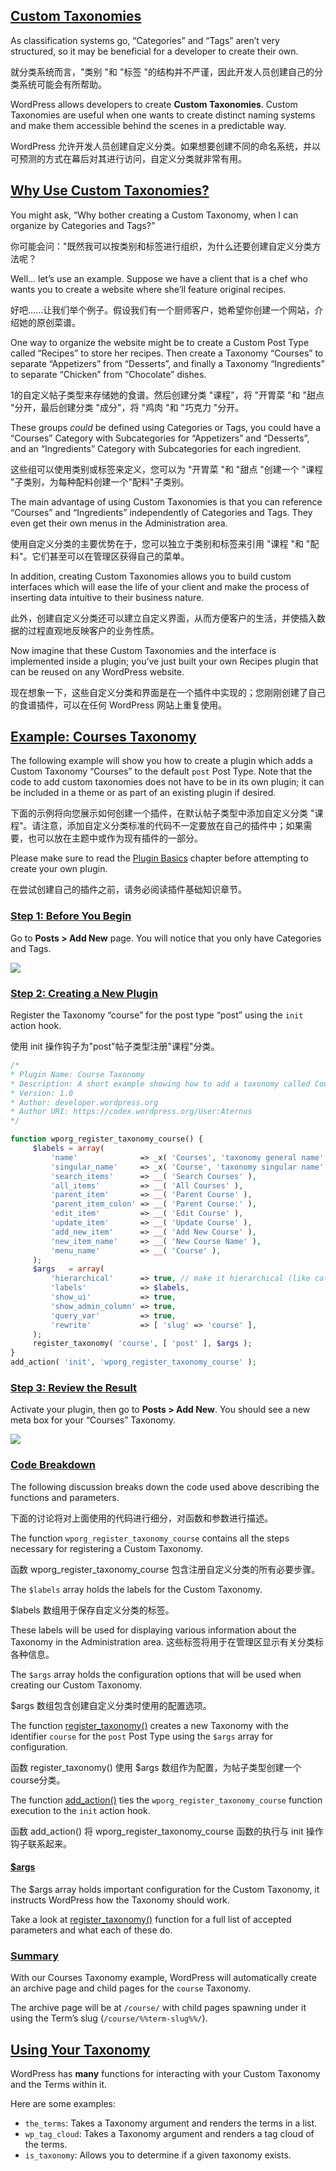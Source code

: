 ## [Custom Taxonomies](https://developer.wordpress.org/plugins/taxonomies/working-with-custom-taxonomies/#custom-taxonomies)

As classification systems go, “Categories” and “Tags” aren’t very structured, so it may be beneficial for a developer to create their own.

就分类系统而言，"类别 "和 "标签 "的结构并不严谨，因此开发人员创建自己的分类系统可能会有所帮助。

WordPress allows developers to create **Custom Taxonomies**. Custom Taxonomies are useful when one wants to create distinct naming systems and make them accessible behind the scenes in a predictable way.

WordPress 允许开发人员创建自定义分类。如果想要创建不同的命名系统，并以可预测的方式在幕后对其进行访问，自定义分类就非常有用。



## [Why Use Custom Taxonomies?](https://developer.wordpress.org/plugins/taxonomies/working-with-custom-taxonomies/#why-use-custom-taxonomies)

You might ask, “Why bother creating a Custom Taxonomy, when I can organize by Categories and Tags?”

你可能会问："既然我可以按类别和标签进行组织，为什么还要创建自定义分类方法呢？

Well… let’s use an example. Suppose we have a client that is a chef who wants you to create a website where she’ll feature original recipes.

好吧......让我们举个例子。假设我们有一个厨师客户，她希望你创建一个网站，介绍她的原创菜谱。

One way to organize the website might be to create a Custom Post Type called “Recipes” to store her recipes. Then create a Taxonomy “Courses” to separate “Appetizers” from “Desserts”, and finally a Taxonomy “Ingredients” to separate “Chicken” from “Chocolate” dishes.

1的自定义帖子类型来存储她的食谱。然后创建分类 "课程"，将 "开胃菜 "和 "甜点 "分开，最后创建分类 "成分"，将 "鸡肉 "和 "巧克力 "分开。

These groups *could* be defined using Categories or Tags, you could have a “Courses” Category with Subcategories for “Appetizers” and “Desserts”, and an “Ingredients” Category with Subcategories for each ingredient.

这些组可以使用类别或标签来定义，您可以为 "开胃菜 "和 "甜点 "创建一个 "课程 "子类别，为每种配料创建一个"配料"子类别。

The main advantage of using Custom Taxonomies is that you can reference “Courses” and “Ingredients” independently of Categories and Tags. They even get their own menus in the Administration area.

使用自定义分类的主要优势在于，您可以独立于类别和标签来引用 "课程 "和 "配料"。它们甚至可以在管理区获得自己的菜单。

In addition, creating Custom Taxonomies allows you to build custom interfaces which will ease the life of your client and make the process of inserting data intuitive to their business nature.

此外，创建自定义分类还可以建立自定义界面，从而方便客户的生活，并使插入数据的过程直观地反映客户的业务性质。

Now imagine that these Custom Taxonomies and the interface is implemented inside a plugin; you’ve just built your own Recipes plugin that can be reused on any WordPress website.

现在想象一下，这些自定义分类和界面是在一个插件中实现的；您刚刚创建了自己的食谱插件，可以在任何 WordPress 网站上重复使用。



## [Example: Courses Taxonomy](https://developer.wordpress.org/plugins/taxonomies/working-with-custom-taxonomies/#example-courses-taxonomy)

The following example will show you how to create a plugin which adds a Custom Taxonomy “Courses” to the default `post` Post Type. Note that the code to add custom taxonomies does not have to be in its own plugin; it can be included in a theme or as part of an existing plugin if desired.

下面的示例将向您展示如何创建一个插件，在默认帖子类型中添加自定义分类 "课程"。请注意，添加自定义分类标准的代码不一定要放在自己的插件中；如果需要，也可以放在主题中或作为现有插件的一部分。

Please make sure to read the [Plugin Basics](https://developer.wordpress.org/plugin/the-basics/) chapter before attempting to create your own plugin.

在尝试创建自己的插件之前，请务必阅读插件基础知识章节。



### [Step 1: Before You Begin](https://developer.wordpress.org/plugins/taxonomies/working-with-custom-taxonomies/#step-1-before-you-begin)

Go to **Posts > Add New** page. You will notice that you only have Categories and Tags.

![](../assets/no-custom-taxonomy-meta-box.png)



### [Step 2: Creating a New Plugin](https://developer.wordpress.org/plugins/taxonomies/working-with-custom-taxonomies/#step-2-creating-a-new-plugin)

Register the Taxonomy “course” for the post type “post” using the `init` action hook.

使用 init 操作钩子为"post"帖子类型注册"课程"分类。

```php
/*
* Plugin Name: Course Taxonomy
* Description: A short example showing how to add a taxonomy called Course.
* Version: 1.0
* Author: developer.wordpress.org
* Author URI: https://codex.wordpress.org/User:Aternus
*/

function wporg_register_taxonomy_course() {
	 $labels = array(
		 'name'              => _x( 'Courses', 'taxonomy general name' ),
		 'singular_name'     => _x( 'Course', 'taxonomy singular name' ),
		 'search_items'      => __( 'Search Courses' ),
		 'all_items'         => __( 'All Courses' ),
		 'parent_item'       => __( 'Parent Course' ),
		 'parent_item_colon' => __( 'Parent Course:' ),
		 'edit_item'         => __( 'Edit Course' ),
		 'update_item'       => __( 'Update Course' ),
		 'add_new_item'      => __( 'Add New Course' ),
		 'new_item_name'     => __( 'New Course Name' ),
		 'menu_name'         => __( 'Course' ),
	 );
	 $args   = array(
		 'hierarchical'      => true, // make it hierarchical (like categories)
		 'labels'            => $labels,
		 'show_ui'           => true,
		 'show_admin_column' => true,
		 'query_var'         => true,
		 'rewrite'           => [ 'slug' => 'course' ],
	 );
	 register_taxonomy( 'course', [ 'post' ], $args );
}
add_action( 'init', 'wporg_register_taxonomy_course' );
```



### [Step 3: Review the Result](https://developer.wordpress.org/plugins/taxonomies/working-with-custom-taxonomies/#step-3-review-the-result)

Activate your plugin, then go to **Posts > Add New**. You should see a new meta box for your “Courses” Taxonomy.

![](../assets/courses_taxonomy_post_screen-1024x545.png)



### [Code Breakdown](https://developer.wordpress.org/plugins/taxonomies/working-with-custom-taxonomies/#code-breakdown)

The following discussion breaks down the code used above describing the functions and parameters.

下面的讨论将对上面使用的代码进行细分，对函数和参数进行描述。

The function `wporg_register_taxonomy_course` contains all the steps necessary for registering a Custom Taxonomy.

函数 wporg_register_taxonomy_course 包含注册自定义分类的所有必要步骤。

The `$labels` array holds the labels for the Custom Taxonomy.

$labels 数组用于保存自定义分类的标签。

These labels will be used for displaying various information about the Taxonomy in the Administration area.
这些标签将用于在管理区显示有关分类标各种信息。

The `$args` array holds the configuration options that will be used when creating our Custom Taxonomy.

$args 数组包含创建自定义分类时使用的配置选项。

The function [register_taxonomy()](https://developer.wordpress.org/reference/functions/register_taxonomy/) creates a new Taxonomy with the identifier `course` for the `post` Post Type using the `$args` array for configuration.

函数 register_taxonomy() 使用 $args 数组作为配置，为帖子类型创建一个course分类。

The function [add_action()](https://developer.wordpress.org/reference/functions/add_action/) ties the `wporg_register_taxonomy_course` function execution to the `init` action hook.

函数 add_action() 将 wporg_register_taxonomy_course 函数的执行与 init 操作钩子联系起来。



#### [$args](https://developer.wordpress.org/plugins/taxonomies/working-with-custom-taxonomies/#args)

The $args array holds important configuration for the Custom Taxonomy, it instructs WordPress how the Taxonomy should work.

Take a look at [register_taxonomy()](https://developer.wordpress.org/reference/functions/register_taxonomy/) function for a full list of accepted parameters and what each of these do.



### [Summary](https://developer.wordpress.org/plugins/taxonomies/working-with-custom-taxonomies/#summary)

With our Courses Taxonomy example, WordPress will automatically create an archive page and child pages for the `course` Taxonomy.

The archive page will be at `/course/` with child pages spawning under it using the Term’s slug (`/course/%%term-slug%%/`).



## [Using Your Taxonomy](https://developer.wordpress.org/plugins/taxonomies/working-with-custom-taxonomies/#using-your-taxonomy)

WordPress has **many** functions for interacting with your Custom Taxonomy and the Terms within it.

Here are some examples:

- `the_terms`: Takes a Taxonomy argument and renders the terms in a list.
- `wp_tag_cloud`: Takes a Taxonomy argument and renders a tag cloud of the terms.
- `is_taxonomy`: Allows you to determine if a given taxonomy exists.



